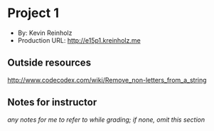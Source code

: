 # Project 1
+ By: Kevin Reinholz
+ Production URL: <http://e15p1.kreinholz.me>

## Outside resources
<http://www.codecodex.com/wiki/Remove_non-letters_from_a_string>

## Notes for instructor
*any notes for me to refer to while grading; if none, omit this section*
